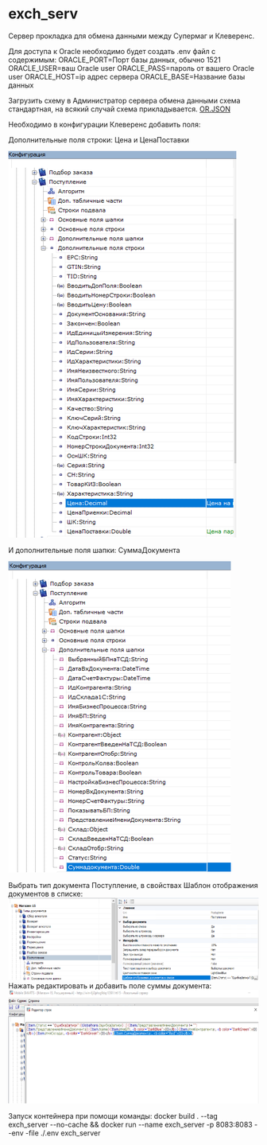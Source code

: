 # exch_serv
Сервер прокладка для обмена данными между Супермаг и Клеверенс.

Для доступа к Oracle необходимо будет создать .env файл с содержимым:
ORACLE_PORT=Порт базы данных, обычно 1521
ORACLE_USER=ваш Oracle user
ORACLE_PASS=пароль от вашего Oracle user 
ORACLE_HOST=ip адрес сервера
ORACLE_BASE=Название базы данных

Загрузить схему в Администратор сервера обмена данными 
схема стандартная, на всякий случай схема прикладывается.
[OR.JSON](doc%2FOR.JSON)

Необходимо в конфигурации Клеверенс добавить поля:

Дополнительные поля строки:
Цена и ЦенаПоставки

![img.png](doc/img1.png)

И дополнительные поля шапки:
СуммаДокумента

![img_1.png](doc/img2.png)

Выбрать тип документа Поступление, в свойствах Шаблон отображения документов в списке:
![img.png](doc/img3.png)
Нажать редактировать и добавить поле суммы документа:
![img.png](doc/img4.png)


Запуск контейнера при помощи команды:
docker build . --tag exch_server --no-cache && docker run --name exch_server -p 8083:8083 --env
-file ./.env exch_server